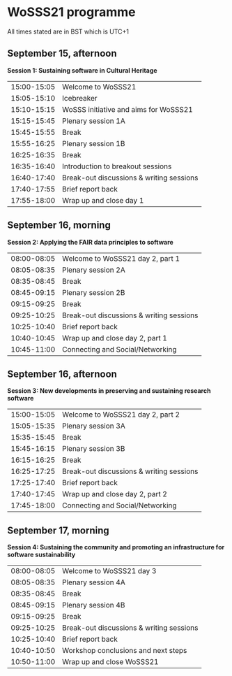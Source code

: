 # WoSSS21 programme
All times stated are in BST which is UTC+1
## September 15, afternoon
**Session 1: Sustaining software in Cultural Heritage**

|   |   |
|--:|---|
| 15:00-15:05 | Welcome to WoSSS21 |
| 15:05-15:10 | Icebreaker  |
| 15:10-15:15 | WoSSS initiative and aims for WoSSS21  |
| 15:15-15:45 | Plenary session 1A  |
| 15:45-15:55 | Break  |
| 15:55-16:25 | Plenary session 1B  |
| 16:25-16:35 | Break  |
| 16:35-16:40 | Introduction to breakout sessions  |
| 16:40-17:40 | Break-out discussions & writing sessions  |
| 17:40-17:55 | Brief report back  |
| 17:55-18:00 | Wrap up and close day 1  |


## September 16, morning
**Session 2: Applying the FAIR data principles to software**

|   |   |
|--:|---|
| 08:00-08:05 | Welcome to WoSSS21 day 2, part 1  |
| 08:05-08:35 | Plenary session 2A  |
| 08:35-08:45 | Break  |
| 08:45-09:15 | Plenary session 2B  |
| 09:15-09:25 | Break|
| 09:25-10:25 | Break-out discussions & writing sessions|
| 10:25-10:40 | Brief report back|
| 10:40-10:45 | Wrap up and close day 2, part 1|
| 10:45-11:00 | Connecting and Social/Networking|

## September 16, afternoon
**Session 3: New developments in preserving and sustaining research software**

|   |   |
|--:|---|
| 15:00-15:05 | Welcome to WoSSS21 day 2, part 2  |
| 15:05-15:35 | Plenary session 3A  |
| 15:35-15:45 | Break  |
| 15:45-16:15 | Plenary session 3B  |
| 16:15-16:25 | Break  |
| 16:25-17:25 | Break-out discussions & writing sessions  |
| 17:25-17:40 | Brief report back  |
| 17:40-17:45 | Wrap up and close day 2, part 2  |
| 17:45-18:00 | Connecting and Social/Networking  |

## September 17, morning
**Session 4: Sustaining the community and promoting an infrastructure for software sustainability**

|   |   |
|--:|---|
| 08:00-08:05 | Welcome to WoSSS21 day 3  |
| 08:05-08:35 | Plenary session 4A  |
| 08:35-08:45 | Break  |
| 08:45-09:15 | Plenary session 4B  |
| 09:15-09:25 | Break  |
| 09:25-10:25 | Break-out discussions & writing sessions  |
| 10:25-10:40 | Brief report back  |
| 10:40-10:50 | Workshop conclusions and next steps  |
| 10:50-11:00 | Wrap up and close WoSSS21  |
